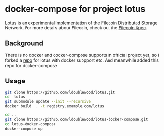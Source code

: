 # docker-compose for project lotus 

Lotus is an experimental implementation of the Filecoin Distributed Storage Network. For more details about Filecoin, check out the [Filecoin Spec](https://github.com/filecoin-project/specs).

## Background

There is no docker and docker-compose supports in official project yet, so I forked a [repo](https://github.com/ldoublewood/lotus.git) for lotus with docker suppport etc. And meanwhile added this repo for docker-compose

## Usage


``` bash
git clone https://github.com/ldoublewood/lotus.git
cd  lotus
git submodule update --init --recursive
docker build  . -t registry.example.com/lotus

cd ..
git clone https://github.com/ldoublewood/lotus-docker-compose.git
cd lotus-docker-compose
docker-compose up

```
